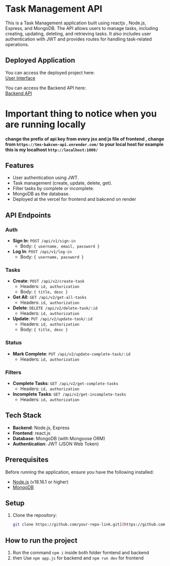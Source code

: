 # Task Management API

This is a Task Management application built using reactjs , Node.js, Express, and MongoDB. The API allows users to manage tasks, including creating, updating, deleting, and retrieving tasks. It also includes user authentication with JWT and provides routes for handling task-related operations.

## Deployed Application
You can access the deployed project here:  
[User Interface](https://task-management-system-self.vercel.app/)

You can access the Backend API here:  
[Backend API](https://tms-bakcen-api.onrender.com/)

# Important thing to notice when you are running locally
#### change the prefix of api key from every jsx and js file of frontend , change from `https://tms-bakcen-api.onrender.com/` to your local host for example this is my localhost `http://localhost:1000/`

## Features

- User authentication using JWT.
- Task management (create, update, delete, get).
- Filter tasks by complete or incomplete.
- MongoDB as the database.
- Deployed at the vercel for frontend and bakcend on render

## API Endpoints

### Auth
- **Sign In**: `POST /api/v1/sign-in`
  - Body: `{ username, email, password }`
- **Log In**: `POST /api/v1/log-in`
  - Body: `{ username, password }`

### Tasks
- **Create**: `POST /api/v2/create-task`
  - Headers: `id, authorization`
  - Body: `{ title, desc }`
- **Get All**: `GET /api/v2/get-all-tasks`
  - Headers: `id, authorization`
- **Delete**: `DELETE /api/v2/delete-task/:id`
  - Headers: `id, authorization`
- **Update**: `PUT /api/v2/update-task/:id`
  - Headers: `id, authorization`
  - Body: `{ title, desc }`

### Status
- **Mark Complete**: `PUT /api/v2/update-complete-task/:id`
  - Headers: `id, authorization`

### Filters
- **Complete Tasks**: `GET /api/v2/get-complete-tasks`
  - Headers: `id, authorization`
- **Incomplete Tasks**: `GET /api/v2/get-incomplete-tasks`
  - Headers: `id, authorization`

## Tech Stack

- **Backend**: Node.js, Express
- **Frontend**: react.js 
- **Database**: MongoDB (with Mongoose ORM)
- **Authentication**: JWT (JSON Web Token)

## Prerequisites

Before running the application, ensure you have the following installed:

- [Node.js](https://nodejs.org/) (v18.16.1 or higher)
- [MongoDB](https://www.mongodb.com/)

## Setup

1. Clone the repository:

   ```bash
   git clone https://github.com/your-repo-link.git](https://github.com/Ak-vishwakarma-01/Task-Management-System


## How to run the project
  1. Run the command `npm i` inside both folder forntend and backend
  2. then  Use `npm app.js` for backend and `npm run dev` for frontend
